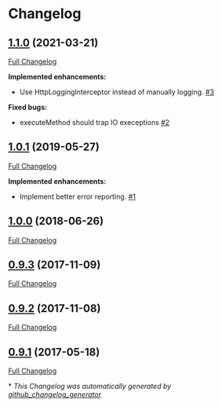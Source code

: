 # Changelog

## [1.1.0](https://github.com/ethauvin/pinboard-poster/tree/1.1.0) (2021-03-21)

[Full Changelog](https://github.com/ethauvin/pinboard-poster/compare/1.0.1...1.1.0)

**Implemented enhancements:**

- Use HttpLoggingInterceptor instead of manually logging. [\#3](https://github.com/ethauvin/pinboard-poster/issues/3)

**Fixed bugs:**

- executeMethod should trap IO execeptions [\#2](https://github.com/ethauvin/pinboard-poster/issues/2)

## [1.0.1](https://github.com/ethauvin/pinboard-poster/tree/1.0.1) (2019-05-27)

[Full Changelog](https://github.com/ethauvin/pinboard-poster/compare/1.0.0...1.0.1)

**Implemented enhancements:**

- Implement better error reporting. [\#1](https://github.com/ethauvin/pinboard-poster/issues/1)

## [1.0.0](https://github.com/ethauvin/pinboard-poster/tree/1.0.0) (2018-06-26)

[Full Changelog](https://github.com/ethauvin/pinboard-poster/compare/0.9.3...1.0.0)

## [0.9.3](https://github.com/ethauvin/pinboard-poster/tree/0.9.3) (2017-11-09)

[Full Changelog](https://github.com/ethauvin/pinboard-poster/compare/0.9.2...0.9.3)

## [0.9.2](https://github.com/ethauvin/pinboard-poster/tree/0.9.2) (2017-11-08)

[Full Changelog](https://github.com/ethauvin/pinboard-poster/compare/0.9.1...0.9.2)

## [0.9.1](https://github.com/ethauvin/pinboard-poster/tree/0.9.1) (2017-05-18)

[Full Changelog](https://github.com/ethauvin/pinboard-poster/compare/2ee3568e40114e19b0956ea7d12c071d5c49b0d5...0.9.1)



\* *This Changelog was automatically generated by [github_changelog_generator](https://github.com/github-changelog-generator/github-changelog-generator)*
